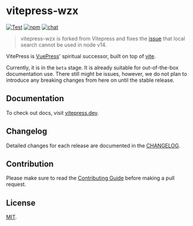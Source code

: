 # vitepress-wzx

[![Test](https://github.com/vuejs/vitepress/workflows/Test/badge.svg)](https://github.com/vuejs/vitepress/actions)
[![npm](https://img.shields.io/npm/v/vitepress-wzx)](https://www.npmjs.com/package/vitepress-wzx)
[![chat](https://img.shields.io/badge/chat-discord-blue?logo=discord)](https://chat.vuejs.org)

> vitepress-wzx is forked from Vitepress and fixes the [issue](https://github.com/vuejs/vitepress/issues/2435) that local search cannot be used in node v14.


VitePress is [VuePress](https://vuepress.vuejs.org)' spiritual successor, built on top of [vite](https://github.com/vitejs/vite).

Currently, it is in the `beta` stage. It is already suitable for out-of-the-box documentation use. There still might be issues, however, we do not plan to introduce any breaking changes from here on until the stable release. 

## Documentation

To check out docs, visit [vitepress.dev](https://vitepress.dev).

## Changelog

Detailed changes for each release are documented in the [CHANGELOG](https://github.com/VicSolWang/vitepress-wzx/blob/main/CHANGELOG.md).

## Contribution

Please make sure to read the [Contributing Guide](https://github.com/VicSolWang/vitepress-wzx/blob/main/.github/contributing.md) before making a pull request.

## License

[MIT](LICENSE).
